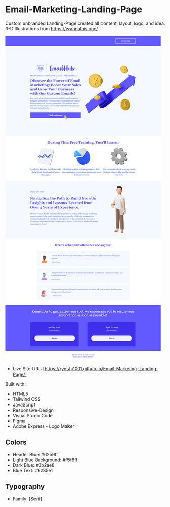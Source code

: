 # Email-Marketing-Landing-Page
Custom unbranded Landing-Page created all content, layout, logo, and idea.<br> 
3-D Illustrations from https://wannathis.one/

![](Email-Hub-Landing-Page_.png)

- Live Site URL: [https://ryoshi1001.github.io/Email-Marketing-Landing-Page/]

Built with:
- HTML5 
- Tailwind CSS
- JavaScript
- Responsive-Design
- Visual Studio Code
- Figma
- Adobe Express - Logo Maker
  
## Colors
- Header Blue: #6259ff 
- Light Blue Background: #f5f8ff 
- Dark Blue: #3b2ae8
- Blue Text: #6285e1

## Typography
- Family: [Serif]

